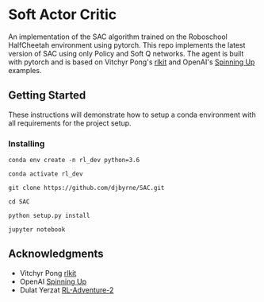 # Soft Actor Critic

An implementation of the SAC algorithm trained on the Roboschool HalfCheetah environment using pytorch. This repo implements the latest version of SAC using only Policy and Soft Q networks. The agent is built with pytorch and is based on Vitchyr Pong's [rlkit](https://github.com/vitchyr/rlkit/tree/master/rlkit/torch/sac) and OpenAI's [Spinning Up](https://github.com/openai/spinningup/tree/master/spinup/algos/sac) examples.


## Getting Started

These instructions will demonstrate how to setup a conda environment with all requirements for the project setup.

### Installing

```
conda env create -n rl_dev python=3.6

conda activate rl_dev

git clone https://github.com/djbyrne/SAC.git

cd SAC

python setup.py install 

jupyter notebook
```

## Acknowledgments

* Vitchyr Pong [rlkit](https://github.com/vitchyr/rlkit/tree/master/rlkit/torch/sac)
* OpenAI [Spinning Up](https://github.com/openai/spinningup)
* Dulat Yerzat [RL-Adventure-2](https://github.com/openai/baselines)
